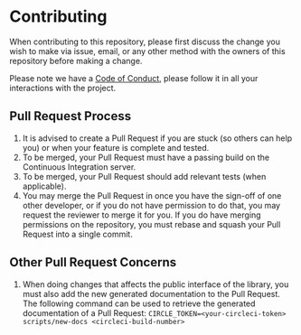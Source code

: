 # Contributing

When contributing to this repository, please first discuss the change you wish
to make via issue, email, or any other method with the owners of this
repository before making a change.

Please note we have a [Code of Conduct](CODE_OF_CONDUCT.md), please follow it in all your
interactions with the project.

## Pull Request Process

1. It is advised to create a Pull Request if you are stuck (so others can help
   you) or when your feature is complete and tested.
2. To be merged, your Pull Request must have a passing build on the Continuous
   Integration server.
3. To be merged, your Pull Request should add relevant tests (when applicable).
4. You may merge the Pull Request in once you have the sign-off of one other
   developer, or if you do not have permission to do that, you may request the
   reviewer to merge it for you. If you do have merging permissions on the
   repository, you must rebase and squash your Pull Request into a single
   commit.


## Other Pull Request Concerns

1. When doing changes that affects the public interface of the library, you
   must also add the new generated documentation to the Pull Request.
   The following command can be used to retrieve the generated documentation
   of a Pull Request:
   `CIRCLE_TOKEN=<your-circleci-token> scripts/new-docs <circleci-build-number>`
